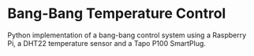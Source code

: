 # Bang-Bang Temperature Control
Python implementation of a bang-bang control system using a Raspberry Pi, a DHT22 temperature sensor and a Tapo P100 SmartPlug.
